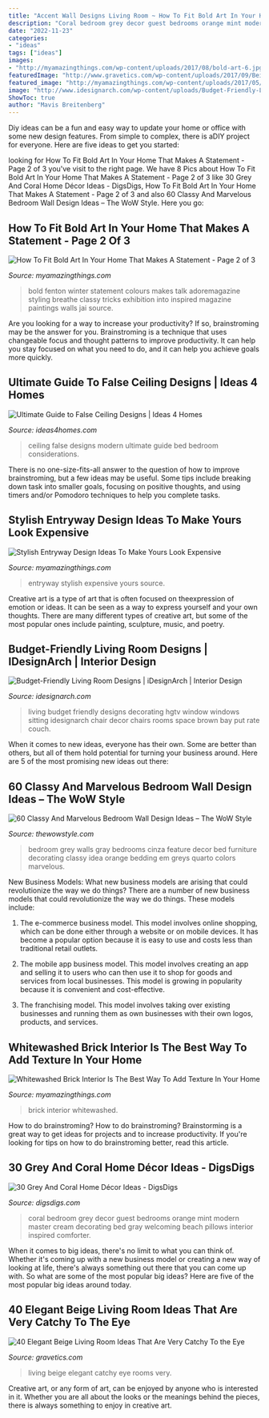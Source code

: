```yaml
---
title: "Accent Wall Designs Living Room ~ How To Fit Bold Art In Your Home That Makes A Statement"
description: "Coral bedroom grey decor guest bedrooms orange mint modern master cream decorating bed gray welcoming beach pillows interior inspired comforter"
date: "2022-11-23"
categories:
- "ideas"
tags: ["ideas"]
images:
- "http://myamazingthings.com/wp-content/uploads/2017/08/bold-art-6.jpg"
featuredImage: "http://www.gravetics.com/wp-content/uploads/2017/09/Beige-and-brown-living-room-decorating-ideas.jpg"
featured_image: "http://myamazingthings.com/wp-content/uploads/2017/05/whitewash-brick-wall-interior-12.jpg"
image: "http://www.idesignarch.com/wp-content/uploads/Budget-Friendly-Living-Room-Design_8.jpg"
ShowToc: true
author: "Mavis Breitenberg"
---
```



Diy ideas can be a fun and easy way to update your home or office with some new design features. From simple to complex, there is aDIY project for everyone. Here are five ideas to get you started: 

	

		
looking for How To Fit Bold Art In Your Home That Makes A Statement - Page 2 of 3 you've visit to the right page. We have 8 Pics about How To Fit Bold Art In Your Home That Makes A Statement - Page 2 of 3 like 30 Grey And Coral Home Décor Ideas - DigsDigs, How To Fit Bold Art In Your Home That Makes A Statement - Page 2 of 3 and also 60 Classy And Marvelous Bedroom Wall Design Ideas – The WoW Style. Here you go:
		
    
## How To Fit Bold Art In Your Home That Makes A Statement - Page 2 Of 3

<img loading=lazy src="http://myamazingthings.com/wp-content/uploads/2017/08/bold-art-6.jpg" onerror="this.onerror=null;this.src='https://tse4.mm.bing.net/th?id=OIP.dDVpi0av8nRZNNTyHg4LJAHaJ4&amp;pid=15.1';" alt="How To Fit Bold Art In Your Home That Makes A Statement - Page 2 of 3">

_Source: myamazingthings.com_

>bold fenton winter statement colours makes talk adoremagazine styling breathe classy tricks exhibition into inspired magazine paintings walls jai source. 

	

Are you looking for a way to increase your productivity? If so, brainstroming may be the answer for you. Brainstroming is a technique that uses changeable focus and thought patterns to improve productivity. It can help you stay focused on what you need to do, and it can help you achieve goals more quickly.

    
## Ultimate Guide To False Ceiling Designs | Ideas 4 Homes

<img loading=lazy src="http://www.ideas4homes.com/wp-content/uploads/2015/09/Innovative-False-Ceiling-Designs-for-Modern-Bedroom-with-Oak-Bed-and-White-Bedding-near-Teak-Desk-1024x757.jpg" onerror="this.onerror=null;this.src='https://tse3.mm.bing.net/th?id=OIP.hmFhgoZpbzYo8Nf4gZE9egHaFe&amp;pid=15.1';" alt="Ultimate Guide to False Ceiling Designs | Ideas 4 Homes">

_Source: ideas4homes.com_

>ceiling false designs modern ultimate guide bed bedroom considerations. 

	

There is no one-size-fits-all answer to the question of how to improve brainstroming, but a few ideas may be useful. Some tips include breaking down task into smaller goals, focusing on positive thoughts, and using timers and/or Pomodoro techniques to help you complete tasks.

    
## Stylish Entryway Design Ideas To Make Yours Look Expensive

<img loading=lazy src="https://myamazingthings.com/wp-content/uploads/2017/08/entryway-ideas-4.png" onerror="this.onerror=null;this.src='https://tse4.mm.bing.net/th?id=OIP.9mAPYq5ZExoAWqMFmKdn7wHaLG&amp;pid=15.1';" alt="Stylish Entryway Design Ideas To Make Yours Look Expensive">

_Source: myamazingthings.com_

>entryway stylish expensive yours source. 

	

Creative art is a type of art that is often focused on theexpression of emotion or ideas. It can be seen as a way to express yourself and your own thoughts. There are many different types of creative art, but some of the most popular ones include painting, sculpture, music, and poetry.

    
## Budget-Friendly Living Room Designs | IDesignArch | Interior Design

<img loading=lazy src="http://www.idesignarch.com/wp-content/uploads/Budget-Friendly-Living-Room-Design_8.jpg" onerror="this.onerror=null;this.src='https://tse1.mm.bing.net/th?id=OIP.mXuch1DOoqxxc919rOS29QHaJ3&amp;pid=15.1';" alt="Budget-Friendly Living Room Designs | iDesignArch | Interior Design">

_Source: idesignarch.com_

>living budget friendly designs decorating hgtv window windows sitting idesignarch chair decor chairs rooms space brown bay put rate couch. 

	

When it comes to new ideas, everyone has their own. Some are better than others, but all of them hold potential for turning your business around. Here are 5 of the most promising new ideas out there: 

    
## 60 Classy And Marvelous Bedroom Wall Design Ideas – The WoW Style

<img loading=lazy src="http://thewowstyle.com/wp-content/uploads/2016/08/Grey-Bedroom-Walls-Design.jpg" onerror="this.onerror=null;this.src='https://tse4.mm.bing.net/th?id=OIP.WODxdCniiQA9JV85bLDgDgHaKF&amp;pid=15.1';" alt="60 Classy And Marvelous Bedroom Wall Design Ideas – The WoW Style">

_Source: thewowstyle.com_

>bedroom grey walls gray bedrooms cinza feature decor bed furniture decorating classy idea orange bedding em greys quarto colors marvelous. 

	

New Business Models: What new business models are arising that could revolutionize the way we do things?
There are a number of new business models that could revolutionize the way we do things. These models include:
1. The e-commerce business model. This model involves online shopping, which can be done either through a website or on mobile devices. It has become a popular option because it is easy to use and costs less than traditional retail outlets.

2. The mobile app business model. This model involves creating an app and selling it to users who can then use it to shop for goods and services from local businesses. This model is growing in popularity because it is convenient and cost-effective.

3. The franchising model. This model involves taking over existing businesses and running them as own businesses with their own logos, products, and services.

    
## Whitewashed Brick Interior Is The Best Way To Add Texture In Your Home

<img loading=lazy src="http://myamazingthings.com/wp-content/uploads/2017/05/whitewash-brick-wall-interior-12.jpg" onerror="this.onerror=null;this.src='https://tse4.mm.bing.net/th?id=OIP.KDIpRH4jbdEfkPt8rV5ungHaLH&amp;pid=15.1';" alt="Whitewashed Brick Interior Is The Best Way To Add Texture In Your Home">

_Source: myamazingthings.com_

>brick interior whitewashed. 

	

How to do brainstroming?
How to do brainstroming? Brainstorming is a great way to get ideas for projects and to increase productivity. If you're looking for tips on how to do brainstroming better, read this article.

    
## 30 Grey And Coral Home Décor Ideas - DigsDigs

<img loading=lazy src="http://www.digsdigs.com/photos/grey-and-coral-home-decor-ideas-30.jpg" onerror="this.onerror=null;this.src='https://tse1.mm.bing.net/th?id=OIP.GI8-xT4laSB8MU6nmwZ7-QHaJ4&amp;pid=15.1';" alt="30 Grey And Coral Home Décor Ideas - DigsDigs">

_Source: digsdigs.com_

>coral bedroom grey decor guest bedrooms orange mint modern master cream decorating bed gray welcoming beach pillows interior inspired comforter. 

	

When it comes to big ideas, there's no limit to what you can think of. Whether it's coming up with a new business model or creating a new way of looking at life, there's always something out there that you can come up with. So what are some of the most popular big ideas? Here are five of the most popular big ideas around today.

    
## 40 Elegant Beige Living Room Ideas That Are Very Catchy To The Eye

<img loading=lazy src="http://www.gravetics.com/wp-content/uploads/2017/09/Beige-and-brown-living-room-decorating-ideas.jpg" onerror="this.onerror=null;this.src='https://tse1.mm.bing.net/th?id=OIP.s4ExyKjxt7Idm5FKHglWegHaJ4&amp;pid=15.1';" alt="40 Elegant Beige Living Room Ideas That Are Very Catchy To the Eye">

_Source: gravetics.com_

>living beige elegant catchy eye rooms very. 

	

Creative art, or any form of art, can be enjoyed by anyone who is interested in it. Whether you are all about the looks or the meanings behind the pieces, there is always something to enjoy in creative art.

